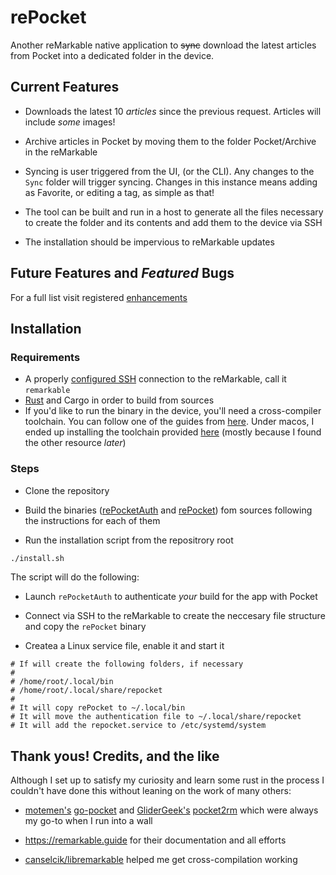 # rePocket

Another reMarkable native application to ~~sync~~ download the latest articles from Pocket into a dedicated folder in the device.

## Current Features

* Downloads the latest 10 _articles_ since the previous request. Articles will include _some_ images!

* Archive articles in Pocket by moving them to the folder Pocket/Archive in the reMarkable

* Syncing is user triggered from the UI, (or the CLI). Any changes to the `Sync` folder will trigger syncing. Changes in this instance means adding as Favorite, or editing a tag, as simple as that!

* The tool can be built and run in a host to generate all the files necessary to create the folder and its contents and add them to the device via SSH

* The installation should be impervious to reMarkable updates

## Future Features and _Featured_ Bugs

For a full list visit registered [enhancements](https://github.com/sm13/rePocket/labels/enhancement)

## Installation

### Requirements

* A properly [configured SSH](https://remarkable.guide/guide/access/index.html) connection to the reMarkable, call it `remarkable`
* [Rust](https://www.rust-lang.org/learn/get-started) and Cargo in order to build from sources
* If you'd like to run the binary in the device, you'll need a cross-compiler toolchain. You can follow one of the guides from [here](https://remarkable.guide/devel/toolchains.html). Under macos, I ended up installing the toolchain provided [here](https://github.com/messense/homebrew-macos-cross-toolchains/) (mostly because I found the other resource _later_)

### Steps

- Clone the repository

- Build the binaries ([rePocketAuth](../README.md) and [rePocket](../README.md)) fom sources following the instructions for each of them

- Run the installation script from the repositrory root

```bash
./install.sh
```

The script will do the following:

- Launch `rePocketAuth` to authenticate _your_ build for the app with Pocket

- Connect via SSH to the reMarkable to create the neccesary file structure and copy the `rePocket` binary

- Createa a Linux service file, enable it and start it

```
# If will create the following folders, if necessary
#
# /home/root/.local/bin
# /home/root/.local/share/repocket
#
# It will copy rePocket to ~/.local/bin
# It will move the authentication file to ~/.local/share/repocket
# It will add the repocket.service to /etc/systemd/system
```

## Thank yous! Credits, and the like

Although I set up to satisfy my curiosity and learn some rust in the process I couldn't have done this without leaning on the work of many others:

* [motemen's](https://github.com/motemen) [go-pocket](https://github.com/motemen/go-pocket) and [GliderGeek's](https://github.com/GliderGeek) [pocket2rm](https://github.com/GliderGeek/pocket2rm) which were always my go-to when I run into a wall

* https://remarkable.guide for their documentation and all efforts

* [canselcik/libremarkable](https://github.com/canselcik/libremarkable) helped me get cross-compilation working

